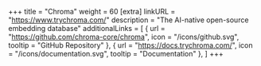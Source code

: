 +++
title = "Chroma"
weight = 60
[extra]
linkURL = "https://www.trychroma.com/"
description = "The AI-native open-source embedding database"
additionalLinks = [
  { url = "https://github.com/chroma-core/chroma", icon = "/icons/github.svg", tooltip = "GitHub Repository" },
  { url = "https://docs.trychroma.com/", icon = "/icons/documentation.svg", tooltip = "Documentation" },
]
+++